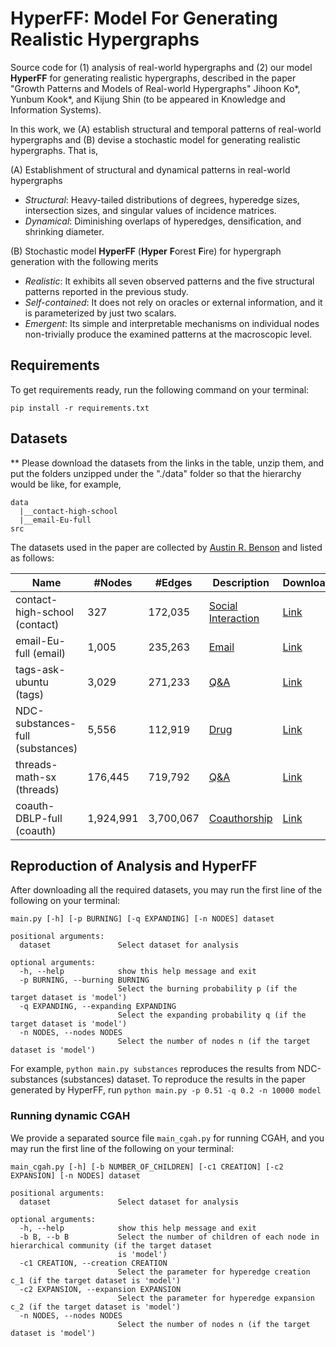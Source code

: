 # HyperFF: Model For Generating Realistic Hypergraphs
Source code for (1) analysis of real-world hypergraphs and (2) our model **HyperFF** for generating realistic hypergraphs, described in the paper "Growth Patterns and Models of Real-world Hypergraphs" Jihoon Ko*, Yunbum Kook*, and Kijung Shin (to be appeared in Knowledge and Information Systems).

In this work, we (A) establish structural and temporal patterns of real-world hypergraphs and (B) devise a stochastic model for generating realistic hypergraphs. That is,

(A) Establishment of structural and dynamical patterns in real-world hypergraphs
*  _Structural_: Heavy-tailed distributions of degrees, hyperedge sizes, intersection sizes, and singular values of incidence matrices.
* _Dynamical_: Diminishing overlaps of hyperedges, densification, and shrinking diameter.

(B) Stochastic model **HyperFF** (**Hyper** **F**orest **F**ire) for hypergraph generation with the following merits
* _Realistic_: It exhibits all seven observed patterns and the five structural patterns reported in the previous study.
* _Self-contained_: It does not rely on oracles or external information, and it is parameterized by just two scalars.
* _Emergent_: Its simple and interpretable mechanisms on individual nodes non-trivially produce the examined patterns at the macroscopic level.


## Requirements

To get requirements ready, run the following command on your terminal:
```setup
pip install -r requirements.txt
```

## Datasets
** Please download the datasets from the links in the table, unzip them, and put the folders unzipped under the "./data" folder so that the hierarchy would be like, for example, 
```
data
  |__contact-high-school
  |__email-Eu-full
src
```

The datasets used in the paper are collected by [Austin R. Benson](https://www.cs.cornell.edu/~arb/data/) and listed as follows:


| Name                             | #Nodes    | #Edges    | Description                                                             | Download                                                                       |
|----------------------------------|-----------|-----------|-------------------------------------------------------------------------|--------------------------------------------------------------------------------|
| contact-high-school (contact)    | 327       | 172,035   | [Social Interaction](https://www.cs.cornell.edu/~arb/data/coauth-DBLP/) | [Link](https://drive.google.com/file/d/1tC0TdzV_IMTzhkIN_4P8y9M1a3lH-ScK/view) |
| email-Eu-full (email)            | 1,005     | 235,263   | [Email](https://www.cs.cornell.edu/~arb/data/email-Eu/)                 | [Link](https://drive.google.com/file/d/1oFnrRaLPlYCNgABInjjW8fUgui49eOZN/view) |
| tags-ask-ubuntu (tags)           | 3,029     | 271,233   | [Q&A](https://www.cs.cornell.edu/~arb/data/tags-ask-ubuntu/)            | [Link](https://drive.google.com/file/d/1tb1ZJlXEJnlRkXpTuBZlOqqsFknWCkUV/view) |
| NDC-substances-full (substances) | 5,556     | 112,919   | [Drug](https://www.cs.cornell.edu/~arb/data/NDC-substances/)            | [Link](https://drive.google.com/file/d/1dLJt3qzAOYieay03Sp9h8ZfVMiU-nMqC/view) |
| threads-math-sx (threads)        | 176,445   | 719,792   | [Q&A](https://www.cs.cornell.edu/~arb/data/threads-math-sx/)            | [Link](https://drive.google.com/file/d/1aoNCO5IfY14cIKyTir-qAZl78sgMixhA/view) |
| coauth-DBLP-full (coauth)        | 1,924,991 | 3,700,067 | [Coauthorship](https://www.cs.cornell.edu/~arb/data/coauth-DBLP/)       | [Link](https://drive.google.com/file/d/1tC0TdzV_IMTzhkIN_4P8y9M1a3lH-ScK/view) |

## Reproduction of Analysis and HyperFF

After downloading all the required datasets, you may run the first line of the following on your terminal:
```
main.py [-h] [-p BURNING] [-q EXPANDING] [-n NODES] dataset

positional arguments:
  dataset               Select dataset for analysis

optional arguments:
  -h, --help            show this help message and exit
  -p BURNING, --burning BURNING
                        Select the burning probability p (if the target dataset is 'model')
  -q EXPANDING, --expanding EXPANDING
                        Select the expanding probability q (if the target dataset is 'model')
  -n NODES, --nodes NODES
                        Select the number of nodes n (if the target dataset is 'model')
```

For example, ```python main.py substances``` reproduces the results from NDC-substances (substances) dataset.
To reproduce the results in the paper generated by HyperFF, run ```python main.py -p 0.51 -q 0.2 -n 10000 model```

### Running dynamic CGAH

We provide a separated source file `main_cgah.py` for running CGAH, and you may run the first line of the following on your terminal:
```
main_cgah.py [-h] [-b NUMBER_OF_CHILDREN] [-c1 CREATION] [-c2 EXPANSION] [-n NODES] dataset

positional arguments:
  dataset               Select dataset for analysis

optional arguments:
  -h, --help            show this help message and exit
  -b B, --b B           Select the number of children of each node in hierarchical community (if the target dataset
                        is 'model')
  -c1 CREATION, --creation CREATION
                        Select the parameter for hyperedge creation c_1 (if the target dataset is 'model')
  -c2 EXPANSION, --expansion EXPANSION
                        Select the parameter for hyperedge expansion c_2 (if the target dataset is 'model')
  -n NODES, --nodes NODES
                        Select the number of nodes n (if the target dataset is 'model')
```
